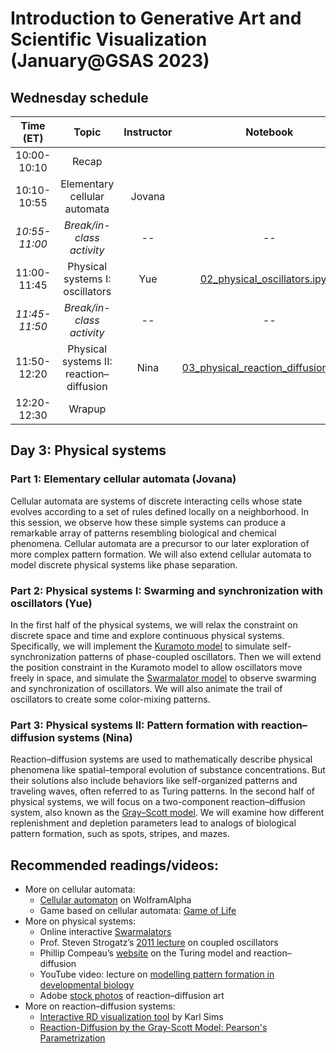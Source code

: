 # Introduction to Generative Art and Scientific Visualization (January@GSAS 2023)

## Wednesday schedule

|   Time (ET)   |             Topic            | Instructor | Notebook |
|:-------------:|:----------------------------:|:----------:|:--------:|
|  10:00-10:10  |             Recap            |            |          |
|  10:10-10:55  | Elementary cellular automata |   Jovana   |          |
| _10:55-11:00_ |   _Break/in-class activity_  |    _--_    |   _--_   |
|  11:00-11:45  |   Physical systems I: oscillators  |     Yue    | [02_physical_oscillators.ipynb](https://github.com/yue-sun/generative-art/blob/main/03_wednesday/02_physical_oscillators.ipynb) |
| _11:45-11:50_ |   _Break/in-class activity_  |    _--_    |   _--_   |
|  11:50-12:20  |  Physical systems II: reaction–diffusion  |     Nina    | [03_physical_reaction_diffusion.ipynb](https://github.com/yue-sun/generative-art/blob/main/03_wednesday/03_physical_reaction_diffusion.ipynb) |
|  12:20-12:30  |            Wrapup            |            |          |

## Day 3: Physical systems

### Part 1: Elementary cellular automata (Jovana)
Cellular automata are systems of discrete interacting cells whose state evolves according to a set of rules defined locally on a neighborhood. In this session, we observe how these simple systems can produce a remarkable array of patterns resembling biological and chemical phenomena. Cellular automata are a precursor to our later exploration of more complex pattern formation. We will also extend cellular automata to model discrete physical systems like phase separation.

### Part 2: Physical systems I: Swarming and synchronization with oscillators (Yue)
In the first half of the physical systems, we will relax the constraint on discrete space and time and explore continuous physical systems. Specifically, we will implement the [Kuramoto model](https://en.wikipedia.org/wiki/Kuramoto_model) to simulate self-synchronization patterns of phase-coupled oscillators. Then we will extend the position constraint in the Kuramoto model to allow oscillators move freely in space, and simulate the [Swarmalator model](https://www.nature.com/articles/s41467-017-01190-3) to observe swarming and synchronization of oscillators. We will also animate the trail of oscillators to create some color-mixing patterns.

### Part 3: Physical systems II: Pattern formation with reaction–diffusion systems (Nina)
Reaction–diffusion systems are used to mathematically describe physical phenomena like spatial–temporal evolution of substance concentrations. But their solutions also include behaviors like self-organized patterns and traveling waves, often referred to as Turing patterns. In the second half of physical systems, we will focus on a two-component reaction–diffusion system, also known as the [Gray–Scott model](http://mrob.com/pub/comp/xmorphia/index.html). We will examine how different replenishment and depletion parameters lead to analogs of biological pattern formation, such as spots, stripes, and mazes.

## Recommended readings/videos:
- More on cellular automata:
    - [Cellular automaton](https://mathworld.wolfram.com/CellularAutomaton.html#:~:text=A%20cellular%20automaton%20is%20a,many%20time%20steps%20as%20desired.) on WolframAlpha
    - Game based on cellular automata: [Game of Life](https://playgameoflife.com/)
- More on physical systems:
    - Online interactive [Swarmalators](https://www.complexity-explorables.org/explorables/swarmalators/)
    - Prof. Steven Strogatz’s [2011 lecture](https://www.youtube.com/watch?v=5zFDMyQ8z8g) on coupled oscillators
    - Phillip Compeau’s [website](https://biologicalmodeling.org/prologue/) on the Turing model and reaction–diffusion
    - YouTube video: lecture on [modelling pattern formation in developmental biology](https://www.youtube.com/watch?v=Rv9NKugal3g)
    - Adobe [stock photos](https://stock.adobe.com/search?k=reaction%20diffusion) of reaction–diffusion art
- More on reaction–diffusion systems:
    - [Interactive RD visualization tool](https://www.karlsims.com/rdtool.html) by Karl Sims
    - [Reaction-Diffusion by the Gray-Scott Model: Pearson's Parametrization](http://mrob.com/pub/comp/xmorphia/index.html)